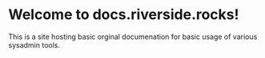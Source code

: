 # Welcome to docs.riverside.rocks!

This is a site hosting basic orginal documenation for basic usage of various sysadmin tools.